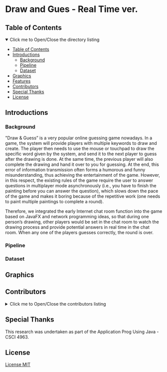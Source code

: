 # Draw and Gues - Real Time ver.
## Table of Contents

<details open="open">
  <summary>Click me to Open/Close the directory listing</summary>

- [Table of Contents](#nav-1)
- [Introductions](#nav-2)
  - [Background](#nav-2-1)
  - [Pipeline](#nav-2-2)
  - [Dataset](#nav-2-3)
- [Graphics](#nav-3)
- [Features](#nav-4)
- [Contributors](#nav-5)
- [Special Thanks](#nav-6)
- [License](#nav-7)

</details>

<span id="nav-1"></span>

## Introductions

<span id="nav-2"></span>

### Background
"Draw & Guess” is a very popular online guessing game nowadays. In a game, the system will provide players with multiple keywords to draw and create. The player then needs to use the mouse or touchpad to draw the specific word given by the system, and send it to the next player to guess after the drawing is done. At the same time, the previous player will also complete the drawing and hand it over to you for guessing. At the end, this error of information transmission often forms a humorous and funny misunderstanding, thus achieving the entertainment of the game. However, in this respect, the existing rules of the game require the user to answer questions in multiplayer mode asynchronously (i.e., you have to finish the painting before you can answer the question), which slows down the pace of the game and makes it boring because of the repetitive work (one needs to paint multiple paintings to complete a round). 

Therefore, we integrated the early Internet chat room function into the game based on JavaFX and network programming ideas, so that during one person’s drawing, other players would be set in the chat room to watch the drawing process and provide potential answers in real time in the chat room. When any one of the players guesses correctly, the round is over.


### Pipeline


### Dataset


## Graphics

## Contributors
<details>
  <summary>Click me to Open/Close the contributors listing</summary>
  
- [Yuetian Chen](https://github.com/stry233) - Rensselaer Polytechnic Institute (email: cheny63@rpi.edu)
- [Kevin Xia](https://github.com/HerobrineXia) - Rensselaer Polytechnic Institute
- [Yunqi(Jeff) Li](https://github.com/yunqili0809) - Rensselaer Polytechnic Institute
</details>
<span id="nav-4"></span>

## Special Thanks
This research was undertaken as part of the Application Prog Using Java - CSCI 4963.
<span id="nav-5"></span>

## License
[License MIT](LICENSE)
